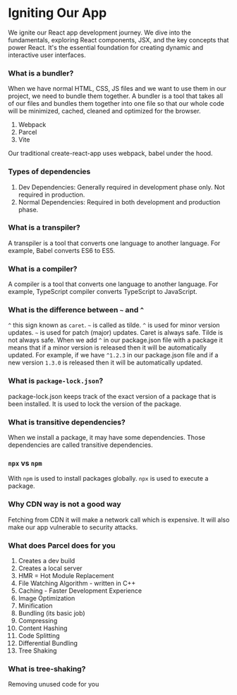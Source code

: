 # Igniting Our App

We ignite our React app development journey. We dive into the fundamentals, exploring React components, JSX, and the key concepts that power React. It's the essential foundation for creating dynamic and interactive user interfaces.

### What is a bundler?

When we have normal HTML, CSS, JS files and we want to use them in our project, we need to bundle them together. A bundler is a tool that takes all of our files and bundles them together into one file so that our whole code will be minimized, cached, cleaned and optimized for the browser.

1. Webpack
2. Parcel
3. Vite

Our traditional create-react-app uses webpack, babel under the hood.

### Types of dependencies

1. Dev Dependencies: Generally required in development phase only. Not required in production.
2. Normal Dependencies: Required in both development and production phase.

### What is a transpiler?

A transpiler is a tool that converts one language to another language. For example, Babel converts ES6 to ES5.

### What is a compiler?

A compiler is a tool that converts one language to another language. For example, TypeScript compiler converts TypeScript to JavaScript.

### What is the difference between `~` and `^`

`^` this sign known as `caret`. `~` is called as tilde. `^` is used for minor version updates. `~` is used for patch (major) updates. Caret is always safe. Tilde is not always safe. When we add `^` in our package.json file with a package it means that if a minor version is released then it will be automatically updated. For example, if we have `^1.2.3` in our package.json file and if a new version `1.3.0` is released then it will be automatically updated.

### What is `package-lock.json`?

package-lock.json keeps track of the exact version of a package that is been installed. It is used to lock the version of the package.

### What is transitive dependencies?

When we install a package, it may have some dependencies. Those dependencies are called transitive dependencies.

### `npx` vs `npm`

With `npm` is used to install packages globally. `npx` is used to execute a package.

### Why CDN way is not a good way

Fetching from CDN it will make a network call which is expensive. It will also make our app vulnerable to security attacks.

### What does Parcel does for you

1. Creates a dev build
2. Creates a local server
3. HMR = Hot Module Replacement
4. File Watching Algorithm - written in C++
5. Caching - Faster Development Experience
6. Image Optimization
7. Minification
8. Bundling (its basic job)
9. Compressing
10. Content Hashing
11. Code Splitting
12. Differential Bundling
13. Tree Shaking

### What is tree-shaking?

Removing unused code for you
